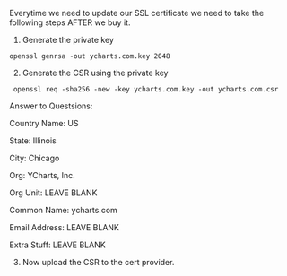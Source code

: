 Everytime we need to update our SSL certificate we need to take the following steps AFTER we buy it.

1) Generate the private key
```
openssl genrsa -out ycharts.com.key 2048
```

2) Generate the CSR using the private key
```
 openssl req -sha256 -new -key ycharts.com.key -out ycharts.com.csr
```

Answer to Questsions:

Country Name: US

State: Illinois

City: Chicago

Org: YCharts, Inc.

Org Unit: LEAVE BLANK

Common Name: ycharts.com

Email Address: LEAVE BLANK

Extra Stuff: LEAVE BLANK

3) Now upload the CSR to the cert provider.

